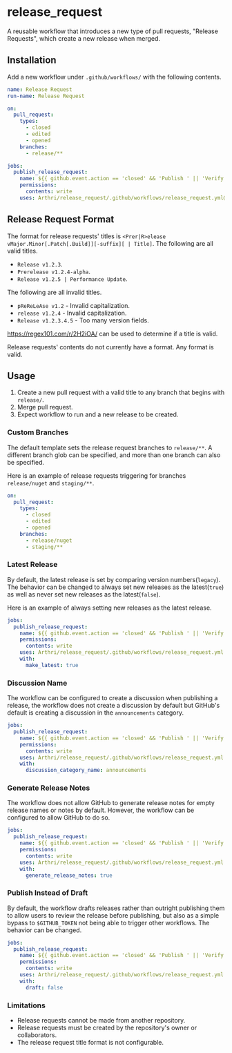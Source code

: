 # release_request
A reusable workflow that introduces a new type of pull requests, "Release Requests", which create a new release when merged.

## Installation
Add a new workflow under `.github/workflows/` with the following contents.
```yml
name: Release Request
run-name: Release Request

on:
  pull_request:
    types:
      - closed
      - edited
      - opened
    branches:
      - release/**

jobs:
  publish_release_request:
    name: ${{ github.event.action == 'closed' && 'Publish ' || 'Verify ' }}Release Request
    permissions:
      contents: write
    uses: Arthri/release_request/.github/workflows/release_request.yml@v1

```

## Release Request Format
The format for release requests' titles is `<Prer|R>elease vMajor.Minor[.Patch[.Build]][-suffix][ | Title]`. The following are all valid titles.
- `Release v1.2.3`.
- `Prerelease v1.2.4-alpha`.
- `Release v1.2.5 | Performance Update`.

The following are all invalid titles.
- `pReReLeAse v1.2` - Invalid capitalization.
- `release v1.2.4` - Invalid capitalization.
- `Release v1.2.3.4.5` - Too many version fields.

https://regex101.com/r/2H2iOA/ can be used to determine if a title is valid.

Release requests' contents do not currently have a format. Any format is valid.

## Usage
1. Create a new pull request with a valid title to any branch that begins with `release/`.
1. Merge pull request.
1. Expect workflow to run and a new release to be created.

### Custom Branches
The default template sets the release request branches to `release/**`. A different branch glob can be specified, and more than one branch can also be specified.

Here is an example of release requests triggering for branches `release/nuget` and `staging/**`.
```yml
on:
  pull_request:
    types:
      - closed
      - edited
      - opened
    branches:
      - release/nuget
      - staging/**
```

### Latest Release
By default, the latest release is set by comparing version numbers(`legacy`). The behavior can be changed to always set new releases as the latest(`true`) as well as never set new releases as the latest(`false`).

Here is an example of always setting new releases as the latest release.
```yml
jobs:
  publish_release_request:
    name: ${{ github.event.action == 'closed' && 'Publish ' || 'Verify ' }}Release Request
    permissions:
      contents: write
    uses: Arthri/release_request/.github/workflows/release_request.yml
    with:
      make_latest: true
```

### Discussion Name
The workflow can be configured to create a discussion when publishing a release, the workflow does not create a discussion by default but GitHub's default is creating a discussion in the `announcements` category.
```yml
jobs:
  publish_release_request:
    name: ${{ github.event.action == 'closed' && 'Publish ' || 'Verify ' }}Release Request
    permissions:
      contents: write
    uses: Arthri/release_request/.github/workflows/release_request.yml
    with:
      discussion_category_name: announcements
```

### Generate Release Notes
The workflow does not allow GitHub to generate release notes for empty release names or notes by default. However, the workflow can be configured to allow GitHub to do so.
```yml
jobs:
  publish_release_request:
    name: ${{ github.event.action == 'closed' && 'Publish ' || 'Verify ' }}Release Request
    permissions:
      contents: write
    uses: Arthri/release_request/.github/workflows/release_request.yml
    with:
      generate_release_notes: true
```

### Publish Instead of Draft
By default, the workflow drafts releases rather than outright publishing them to allow users to review the release before publishing, but also as a simple bypass to `$GITHUB_TOKEN` not being able to trigger other workflows. The behavior can be changed.
```yml
jobs:
  publish_release_request:
    name: ${{ github.event.action == 'closed' && 'Publish ' || 'Verify ' }}Release Request
    permissions:
      contents: write
    uses: Arthri/release_request/.github/workflows/release_request.yml
    with:
      draft: false
```

### Limitations
- Release requests cannot be made from another repository.
- Release requests must be created by the repository's owner or collaborators.
- The release request title format is not configurable.
